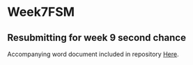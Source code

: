 # Week7FSM
 
## Resubmitting for week 9 second chance

Accompanying word document included in repository [Here](https://github.com/mcdonaldduncan/Week7FSM/blob/main/Week9SecondChanceAI.docx).
